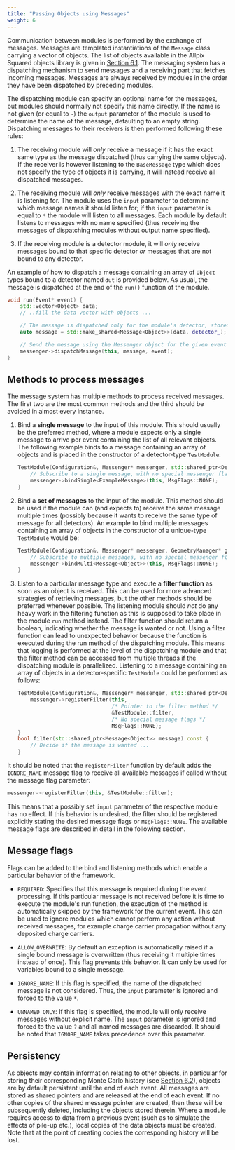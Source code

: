```yaml
---
title: "Passing Objects using Messages"
weight: 6
---
```


Communication between modules is performed by the exchange of messages. Messages are templated instantiations of the
`Message` class carrying a vector of objects. The list of objects available in the Allpix Squared objects library is given in
[Section 6.1](../06_objects/01_object_types.md). The messaging system has a dispatching mechanism to send messages and a
receiving part that fetches incoming messages. Messages are always received by modules in the order they have been dispatched
by preceding modules.

The dispatching module can specify an optional name for the messages, but modules should normally not specify this name
directly. If the name is not given (or equal to `-`) the `output` parameter of the module is used to determine the name of
the message, defaulting to an empty string. Dispatching messages to their receivers is then performed following these rules:

1.  The receiving module will *only* receive a message if it has the exact same type as the message dispatched (thus carrying
    the same objects). If the receiver is however listening to the `BaseMessage` type which does not specify the type of
    objects it is carrying, it will instead receive all dispatched messages.

2.  The receiving module will *only* receive messages with the exact name it is listening for. The module uses the `input`
    parameter to determine which message names it should listen for; if the `input` parameter is equal to `*` the module will
    listen to all messages. Each module by default listens to messages with no name specified (thus receiving the messages of
    dispatching modules without output name specified).

3.  If the receiving module is a detector module, it will *only* receive messages bound to that specific detector *or*
    messages that are not bound to any detector.

An example of how to dispatch a message containing an array of `Object` types bound to a detector named `dut` is provided
below. As usual, the message is dispatched at the end of the `run()` function of the module.

```cpp
void run(Event* event) {
    std::vector<Object> data;
    // ..fill the data vector with objects ...

    // The message is dispatched only for the module's detector, stored in "detector_"
    auto message = std::make_shared<Message<Object>>(data, detector_);

    // Send the message using the Messenger object for the given event
    messenger->dispatchMessage(this, message, event);
}
```

## Methods to process messages

The message system has multiple methods to process received messages. The first two are the most common methods and the third
should be avoided in almost every instance.

1.  Bind a **single message** to the input of this module. This should usually be the preferred method, where a module
    expects only a single message to arrive per event containing the list of all relevant objects. The following example
    binds to a message containing an array of objects and is placed in the constructor of a detector-type `TestModule`:

    ```cpp
    TestModule(Configuration&, Messenger* messenger, std::shared_ptr<Detector>) {
        // Subscribe to a single message, with no special messenger flags
        messenger->bindSingle<ExampleMessage>(this, MsgFlags::NONE);
    }
    ```

2.  Bind a **set of messages** to the input of the module. This method should be used if the module can (and expects to)
    receive the same message multiple times (possibly because it wants to receive the same type of message for all
    detectors). An example to bind multiple messages containing an array of objects in the constructor of a unique-type
    `TestModule` would be:

    ```cpp
    TestModule(Configuration&, Messenger* messenger, GeometryManager* geo_manager) {
        // Subscribe to multiple messages, with no special messenger flags
        messenger->bindMulti<Message<Object>>(this, MsgFlags::NONE);
    }
    ```

3.  Listen to a particular message type and execute a **filter function** as soon as an object is received. This can be used
    for more advanced strategies of retrieving messages, but the other methods should be preferred whenever possible. The
    listening module should *not* do any heavy work in the filtering function as this is supposed to take place in the module
    `run` method instead. The filter function should return a boolean, indicating whether the message is wanted or not. Using
    a filter function can lead to unexpected behavior because the function is executed during the run method of the
    dispatching module. This means that logging is performed at the level of the dispatching module and that the filter
    method can be accessed from multiple threads if the dispatching module is parallelized. Listening to a message containing
    an array of objects in a detector-specific `TestModule` could be performed as follows:

    ```cpp
    TestModule(Configuration&, Messenger* messenger, std::shared_ptr<Detector>) {
        messenger->registerFilter(this,
                                  /* Pointer to the filter method */
                                  &TestModule::filter,
                                  /* No special message flags */
                                  MsgFlags::NONE);
    }
    bool filter(std::shared_ptr<Message<Object>> message) const {
        // Decide if the message is wanted ...
    }
    ```

It should be noted that the `registerFilter` function by default adds the `IGNORE_NAME` message flag to receive all available
messages if called without the message flag parameter:

```cpp
messenger->registerFilter(this, &TestModule::filter);
```

This means that a possibly set `input` parameter of the respective module has no effect. If this behavior is undesired, the
filter should be registered explicitly stating the desired message flags or `MsgFlags::NONE`. The available message flags are
described in detail in the following section.

## Message flags

Flags can be added to the bind and listening methods which enable a particular behavior of the framework.

-   `REQUIRED`:
    Specifies that this message is required during the event processing. If this particular message is not received before it
    is time to execute the module's run function, the execution of the method is automatically skipped by the framework for
    the current event. This can be used to ignore modules which cannot perform any action without received messages, for
    example charge carrier propagation without any deposited charge carriers.

-   `ALLOW_OVERWRITE`:
    By default an exception is automatically raised if a single bound message is overwritten (thus receiving it multiple
    times instead of once). This flag prevents this behavior. It can only be used for variables bound to a single message.

-   `IGNORE_NAME`:
    If this flag is specified, the name of the dispatched message is not considered. Thus, the `input` parameter is ignored
    and forced to the value `*`.

-   `UNNAMED_ONLY`:
    If this flag is specified, the module will only receive messages without explicit name. The `input` parameter is ignored
    and forced to the value `?` and all named messages are discarded. It should be noted that `IGNORE_NAME` takes precedence
    over this parameter.

## Persistency

As objects may contain information relating to other objects, in particular for storing their corresponding Monte Carlo
history (see [Section 6.2](../06_objects/02_object_history.md)), objects are by default persistent until the end of each
event. All messages are stored as shared pointers and are released at the end of each event. If no other copies of the shared
message pointer are created, then these will be subsequently deleted, including the objects stored therein. Where a module
requires access to data from a previous event (such as to simulate the effects of pile-up etc.), local copies of the data
objects must be created. Note that at the point of creating copies the corresponding history will be lost.
